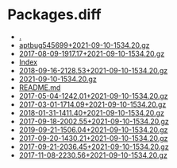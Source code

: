 Packages.diff
========================

- [.](.)
- [aptbug545699+2021-09-10-1534.20.gz](aptbug545699+2021-09-10-1534.20.gz)
- [2017-08-09-1917.17+2021-09-10-1534.20.gz](2017-08-09-1917.17+2021-09-10-1534.20.gz)
- [Index](Index)
- [2018-09-16-2128.53+2021-09-10-1534.20.gz](2018-09-16-2128.53+2021-09-10-1534.20.gz)
- [2021-09-10-1534.20.gz](2021-09-10-1534.20.gz)
- [README.md](README.md)
- [2017-05-04-1242.01+2021-09-10-1534.20.gz](2017-05-04-1242.01+2021-09-10-1534.20.gz)
- [2017-03-01-1714.09+2021-09-10-1534.20.gz](2017-03-01-1714.09+2021-09-10-1534.20.gz)
- [2018-01-31-1411.40+2021-09-10-1534.20.gz](2018-01-31-1411.40+2021-09-10-1534.20.gz)
- [2017-09-18-2002.55+2021-09-10-1534.20.gz](2017-09-18-2002.55+2021-09-10-1534.20.gz)
- [2019-09-21-1506.04+2021-09-10-1534.20.gz](2019-09-21-1506.04+2021-09-10-1534.20.gz)
- [2017-09-20-1430.21+2021-09-10-1534.20.gz](2017-09-20-1430.21+2021-09-10-1534.20.gz)
- [2017-09-21-2036.45+2021-09-10-1534.20.gz](2017-09-21-2036.45+2021-09-10-1534.20.gz)
- [2017-11-08-2230.56+2021-09-10-1534.20.gz](2017-11-08-2230.56+2021-09-10-1534.20.gz)
